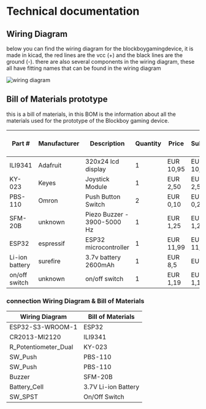 # Technical documentation

## Wiring Diagram
below you can find the wiring diagram for the blockboygamingdevice, it is made in kicad, the red lines are the vcc (+) and the black lines are the ground (-). there are also several components in the wiring diagram, these all have fitting names that can be found in the wiring diagram

![wiring diagram](https://teemiixuujuu34-fa53a7.dev.hihva.nl/assets/kicad_WD.png)


## Bill of Materials prototype

this is a bill of materials, in this BOM is the information about all the materials used for the prototype of the Blockboy gaming device.

| Part #            | Manufacturer  | Description                           | Quantity | Price | Subtotal | website for product |
|-------------------|--------------|---------------------------------------|----------|------------------|---------------------|-------------|
| ILI9341          | Adafruit      | 320x24 lcd display       | 1        | EUR 10,95         | EUR 10,95           | [Link](https://www.otronic.nl/nl/mini-oled-display-wit-096-inch-128x64-i2c.html?source=googlebase&gad_source=1&gclid=CjwKCAiA8Lu9BhA8EiwAag16b_Jph9CQv1BluZBvTixQCd91jRLTBniL4Icb1hGrFX4vNJ3XQL2nCBoCqG0QAvD_BwE) |
| KY-023           | Keyes         | Joystick Module                       | 1        | EUR 2,50         | EUR 2,50           | [Link](https://www.otronic.nl/nl/joystick-module.html?source=googlebase&gad_source=1&gclid=CjwKCAiA8Lu9BhA8EiwAag16b5MZ5QAU0AYwHf6ouQHm258bIj7wyNn62JVDe5pnvUKXCRY8AvvwHhoC6jQQAvD_BwE) |
| PBS-110          | Omron         | Push Button Switch                    | 2        | EUR 0,10        | EUR 0,20           | [Link](https://www.tinytronics.nl/nl/schakelaars/manuele-schakelaars/printplaatschakelaars/tactile-pushbutton-switch-momentary-4pin-6*6*5mm) |
| SFM-20B       |   unknown      | Piezo Buzzer - 3900-5000 Hz                    | 1        | EUR 1,25         | EUR 1,25           | [Link](https://www.hobbyelectronica.nl/product/piezo-elektronische-zoemer-sfm-20b/?srsltid=AfmBOoqepXgzSYiDPb_LaKaF6STsayvAjp2lHWUVj7OrZ_lj305y2Ww9) |
| ESP32       |  espressif  | ESP32 microcontroller                    | 1        | EUR 11,99         | EUR 11,99           | [Link](https://www.amazon.nl/Diymore-DevKitC-ontwikkelboard-Bluetooth-gesoldeerd/dp/B0CYZVQR27/ref=asc_df_B0CYZVQR27/?tag=nlshogostdde-21&linkCode=df0&hvadid=710076811627&hvpos=&hvnetw=g&hvrand=12382446210197140232&hvpone=&hvptwo=&hvqmt=&hvdev=c&hvdvcmdl=&hvlocint=&hvlocphy=9065289&hvtargid=pla-2316449144058&psc=1&mcid=94e2f1f5db233a70808f378910bfa657&tag=nlshogostdde-21&linkCode=df0&hvadid=710076811627&hvpos=&hvnetw=g&hvrand=12382446210197140232&hvpone=&hvptwo=&hvqmt=&hvdev=c&hvdvcmdl=&hvlocint=&hvlocphy=9065289&hvtargid=pla-2316449144058&psc=1&gad_source=1) |
| Li-ion battery       |   surefire      | 3.7v battery 2600mAh                    | 1        | EUR 8,5         | EUR 8,5           | [Link](https://www.kabeldirect.nl/bse-li-on-cr-18650-batterij-3.7v-2600-mah-met-buttontop.html?utm_source=google&utm_medium=cpc&utm_campaign=21258785706&utm_term=&utm_content=&gad_source=1&gclid=CjwKCAjwtdi_BhACEiwA97y8BBGCww185BP_yp-iyhHcYfpdKgjURIKcpcUx2MgjrsxklO7V7wTc2xoC6_8QAvD_BwE) |
|on/off switch      |   unknown      | on/off switch                    | 1        | EUR 1,19         | EUR 1,19           | [Link](https://www.allekabels.nl/schakelaar/7303/1063954/wipschakelaar.html?mc=nl-nl&gad_source=1&gclid=CjwKCAjwtdi_BhACEiwA97y8BPgDKUNXh44KNkB61R5MXEbTETz7JjdjLfKD9HY7eCZJWyZE739EeBoCvOwQAvD_BwE) |

### connection Wiring Diagram & Bill of Materials
| Wiring Diagram     | Bill of Materials     |
|--------------------|------------------------|
| ESP32-S3-WROOM-1             | ESP32                 |
| CR2013-MI2120     | ILI9341               |
| R_Potentiometer_Dual  | KY-023     |
| SW_Push  | PBS-110          |
| SW_Push  | PBS-110          |
| Buzzer      | SFM-20B               |
| Battery_Cell     | 3.7V Li-ion Battery   |
| SW_SPST     | On/Off Switch         |



